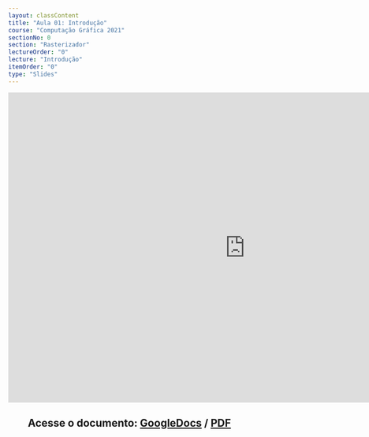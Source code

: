 ```yaml
---
layout: classContent
title: "Aula 01: Introdução"
course: "Computação Gráfica 2021"
sectionNo: 0
section: "Rasterizador"
lectureOrder: "0"
lecture: "Introdução"
itemOrder: "0"
type: "Slides"
---
```


<iframe src="https://docs.google.com/presentation/d/e/2PACX-1vQAIE1Qc36QgGIVJ9spuDxvu2T28H4d0AKZgqxF50OZL0zXv3pbHZijxxh-aJKjF7ie4MloqVswFcRo/embed?start=false&loop=false&delayms=60000" frameborder="0" width="960" height="629" allowfullscreen="true" mozallowfullscreen="true" webkitallowfullscreen="true"></iframe>

## &nbsp;&nbsp;&nbsp;&nbsp;&nbsp;&nbsp;&nbsp;&nbsp;Acesse o documento: [GoogleDocs](https://docs.google.com/presentation/d/1Ljqy3wG1Bpt41d3ajXXCGEN0pQOHlGosowvRqzh_gGs/preview?rm=minimal&usp=sharing) / [PDF](https://drive.google.com/file/d/1y1_20uHqd6PeVXaITUurMrYBDxkZJ6zz/view?usp=sharing)
